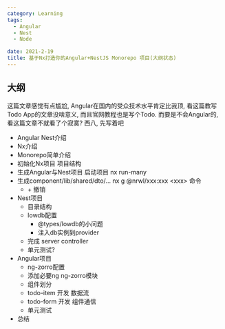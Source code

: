 ```yaml
---
category: Learning
tags:
  - Angular
  - Nest
  - Node

date: 2021-2-19
title: 基于Nx打造你的Angular+NestJS Monorepo 项目(大纲状态)
---
```


## 大纲

这篇文章感觉有点尴尬, Angular在国内的受众技术水平肯定比我顶, 看这篇教写Todo App的文章没啥意义, 而且官网教程也是写个Todo. 而要是不会Angular的, 看这篇文章不就看了个寂寞? 西八, 先写着吧

- Angular Nest介绍
- Nx介绍
- Monorepo简单介绍
- 初始化Nx项目 项目结构
- 生成Angular与Nest项目 启动项目 nx run-many
- 生成component/lib/shared/dto/... nx g @nrwl/xxx:xxx <xxx\> 命令
  - \+ 撤销
- Nest项目
  - 目录结构
  - lowdb配置
    - @types/lowdb的小问题
    - 注入db实例到provider
  - 完成 server controller
  - 单元测试?
- Angular项目
  - ng-zorro配置
  - 添加必要ng ng-zorro模块
  - 组件划分
  - todo-item 开发 数据流
  - todo-form 开发 组件通信
  - 单元测试
- 总结